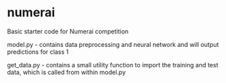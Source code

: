 # numerai
Basic starter code for Numerai competition

model.py - contains data preprocessing and neural network and will output predictions for class 1

get_data.py - contains a small utility function to import the training and test data, which is called from within model.py
